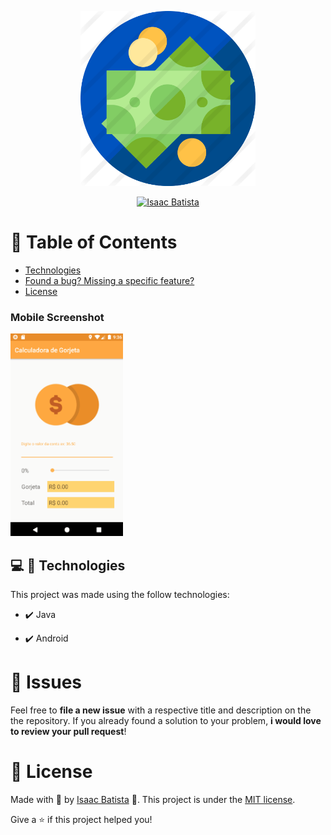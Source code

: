 <!-- Logo -->
<p align="center">
   <img src="./.github/icon.png" alt="Gorjeta" width="280"  />
</p>


<p align="center">	
   <a href="https://www.linkedin.com/in/isaac-batista-b097521a8/">
      <img alt="Isaac Batista" src="https://img.shields.io/badge/-bisaacm1-8257E5?style=flat&logo=Linkedin&logoColor=white" />
   </a>

</p>


# :pushpin: Table of Contents

* [Technologies](#computer-technologies)
* [Found a bug? Missing a specific feature?](#bug-issues)
* [License](#closed_book-license)


### Mobile Screenshot
<div>
   <img src="./.github/gorjeta.gif" width="180">
</div>


## :computer: 🚀 Technologies
This project was made using the follow technologies:

- ✔️ Java

- ✔️ Android


# :bug: Issues

Feel free to **file a new issue** with a respective title and description on the the repository. If you already found a solution to your problem, **i would love to review your pull request**!

# :closed_book: License

Made with 💜 by [Isaac Batista](https://github.com/bisaacm1) 🚀.
This project is under the [MIT license](./LICENSE).

Give a ⭐️ if this project helped you!
